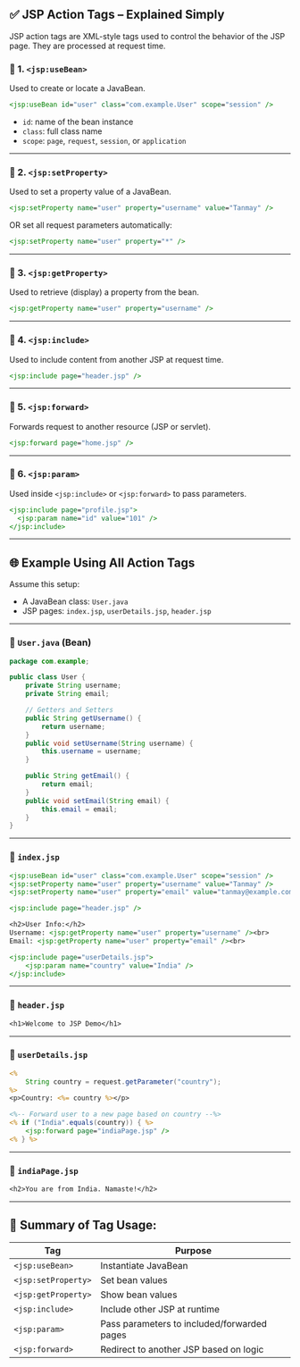 

## ✅ JSP Action Tags – Explained Simply

JSP action tags are XML-style tags used to control the behavior of the JSP page. They are processed at request time.

### 🧩 1. `<jsp:useBean>`

Used to create or locate a JavaBean.

```jsp
<jsp:useBean id="user" class="com.example.User" scope="session" />
```

* `id`: name of the bean instance
* `class`: full class name
* `scope`: `page`, `request`, `session`, or `application`

---

### 🧩 2. `<jsp:setProperty>`

Used to set a property value of a JavaBean.

```jsp
<jsp:setProperty name="user" property="username" value="Tanmay" />
```

OR set all request parameters automatically:

```jsp
<jsp:setProperty name="user" property="*" />
```

---

### 🧩 3. `<jsp:getProperty>`

Used to retrieve (display) a property from the bean.

```jsp
<jsp:getProperty name="user" property="username" />
```

---

### 🧩 4. `<jsp:include>`

Used to include content from another JSP at request time.

```jsp
<jsp:include page="header.jsp" />
```

---

### 🧩 5. `<jsp:forward>`

Forwards request to another resource (JSP or servlet).

```jsp
<jsp:forward page="home.jsp" />
```

---

### 🧩 6. `<jsp:param>`

Used inside `<jsp:include>` or `<jsp:forward>` to pass parameters.

```jsp
<jsp:include page="profile.jsp">
  <jsp:param name="id" value="101" />
</jsp:include>
```

---

## 🌐 Example Using All Action Tags

Assume this setup:

* A JavaBean class: `User.java`
* JSP pages: `index.jsp`, `userDetails.jsp`, `header.jsp`

---

### 🔹 `User.java` (Bean)

```java
package com.example;

public class User {
    private String username;
    private String email;

    // Getters and Setters
    public String getUsername() {
        return username;
    }
    public void setUsername(String username) {
        this.username = username;
    }

    public String getEmail() {
        return email;
    }
    public void setEmail(String email) {
        this.email = email;
    }
}
```

---

### 🔹 `index.jsp`

```jsp
<jsp:useBean id="user" class="com.example.User" scope="session" />
<jsp:setProperty name="user" property="username" value="Tanmay" />
<jsp:setProperty name="user" property="email" value="tanmay@example.com" />

<jsp:include page="header.jsp" />

<h2>User Info:</h2>
Username: <jsp:getProperty name="user" property="username" /><br>
Email: <jsp:getProperty name="user" property="email" /><br>

<jsp:include page="userDetails.jsp">
    <jsp:param name="country" value="India" />
</jsp:include>
```

---

### 🔹 `header.jsp`

```jsp
<h1>Welcome to JSP Demo</h1>
```

---

### 🔹 `userDetails.jsp`

```jsp
<%
    String country = request.getParameter("country");
%>
<p>Country: <%= country %></p>

<%-- Forward user to a new page based on country --%>
<% if ("India".equals(country)) { %>
    <jsp:forward page="indiaPage.jsp" />
<% } %>
```

---

### 🔹 `indiaPage.jsp`

```jsp
<h2>You are from India. Namaste!</h2>
```

---

## 📌 Summary of Tag Usage:

| Tag                 | Purpose                                     |
| ------------------- | ------------------------------------------- |
| `<jsp:useBean>`     | Instantiate JavaBean                        |
| `<jsp:setProperty>` | Set bean values                             |
| `<jsp:getProperty>` | Show bean values                            |
| `<jsp:include>`     | Include other JSP at runtime                |
| `<jsp:param>`       | Pass parameters to included/forwarded pages |
| `<jsp:forward>`     | Redirect to another JSP based on logic      |


